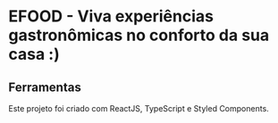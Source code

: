 # EFOOD - Viva experiências gastronômicas no conforto da sua casa :)

## Ferramentas
Este projeto foi criado com ReactJS, TypeScript e Styled Components.
